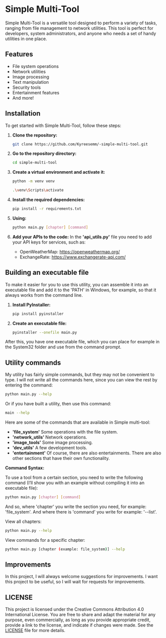 # Simple Multi-Tool

Simple Multi-Tool is a versatile tool designed to perform a variety of tasks, ranging from file management to network utilities. This tool is perfect for developers, system administrators, and anyone who needs a set of handy utilities in one place.

## Features

- File system operations
- Network utilities
- Image processing
- Text manipulation
- Security tools
- Entertainment features
- And more!

## Installation

To get started with Simple Multi-Tool, follow these steps:

1. **Clone the repository:**

   ```bash
   git clone https://github.com/Kyreesemm/-simple-multi-tool.git
   ```
2. **Go to the repository directory:**
   ```bash
   cd simple-multi-tool
   ```
3. **Create a virtual environment and activate it:**
   ```bash
   python -m venv venv
   ```
   ```bash
   .\venv\Scripts\activate
   ```
4. **Install the required dependencies:**
   ```bash
   pip install -r requirements.txt
   ```
5. **Using:**
   ```bash
   python main.py [chapter] [command]
   ```
6. **Add your APIs to the code:**
   In the **'api_utils.py'** file you need to add your API keys for services, such as:
   - OpenWeatherMap: https://openweathermap.org/
   - ExchangeRate: https://www.exchangerate-api.com/

## Building an executable file

To make it easier for you to use this utility, you can assemble it into an executable file and add it to the 'PATH' in Windows, for example, so that it always works from the command line.

1. **Install PyInstaller:**
   ```bash
   pip install pyinstaller
   ```
2. **Create an executable file:**
   ```bash
   pyinstaller --onefile main.py
   ```

After this, you have one executable file, which you can place for example in the System32 folder and use from the command prompt.



## Utility commands

My utility has fairly simple commands, but they may not be convenient to type. I will not write all the commands here, since you can view the rest by entering the command:
   ```bash
   python main.py --help
   ```
Or if you have built a utility, then use this command:
   ```bash
   main --help
   ```

Here are some of the commands that are available in Simple multi-tool:
- **'file_system'**     Some operations with the file system.
- **'network_utils'**   Network operations.
- **'image_tools'**     Some image processing.
- **'dev_utils'**       A few development tools.
- **'entertainment'**   Of course, there are also entertainments.
There are also other sections that have their own functionality.

**Command Syntax:**

To use a tool from a certain section, you need to write the following command (I’ll show you with an example without compiling it into an executable file):
   ```bash
   python main.py [chapter] [command]
   ```
And so, where 'chapter' you write the section you need, for example: 'file_system'. And where there is 'command' you write for example: '--list'.

View all chapters:
   ```bash
   python main.py --help
   ```
View commands for a specific chapter:
   ```bash
   python main.py [chapter (example: file_system)] --help
   ```



## Improvements

In this project, I will always welcome suggestions for improvements. I want this project to be useful, so I will wait for requests for improvements.


## LICENSE

This project is licensed under the Creative Commons Attribution 4.0 International License. You are free to share and adapt the material for any purpose, even commercially, as long as you provide appropriate credit, provide a link to the license, and indicate if changes were made. See the [LICENSE](LICENSE) file for more details.
